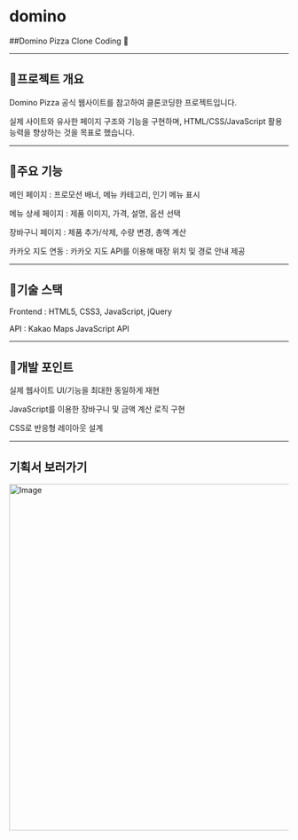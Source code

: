 # domino

##Domino Pizza Clone Coding 🍕
<hr>

## 🍕프로젝트 개요

Domino Pizza 공식 웹사이트를 참고하여 클론코딩한 프로젝트입니다.

실제 사이트와 유사한 페이지 구조와 기능을 구현하며, HTML/CSS/JavaScript 활용 능력을 향상하는 것을 목표로 했습니다.
<hr>

## 🍕주요 기능

메인 페이지 : 프로모션 배너, 메뉴 카테고리, 인기 메뉴 표시

메뉴 상세 페이지 : 제품 이미지, 가격, 설명, 옵션 선택

장바구니 페이지 : 제품 추가/삭제, 수량 변경, 총액 계산

카카오 지도 연동 : 카카오 지도 API를 이용해 매장 위치 및 경로 안내 제공
<hr>

## 🍕기술 스택

Frontend : HTML5, CSS3, JavaScript, jQuery

API : Kakao Maps JavaScript API
<hr>

## 🍕개발 포인트

실제 웹사이트 UI/기능을 최대한 동일하게 재현

JavaScript를 이용한 장바구니 및 금액 계산 로직 구현

CSS로 반응형 레이아웃 설계
<hr>

## 기획서 보러가기


<a href="https://github.com/hyeji21/domino/issues/1#issue-3308266956">
  <img width="1114" height="625" alt="Image" src="https://github.com/user-attachments/assets/433bb4c0-065d-4389-abd6-fb7378f58d14" />
</a>
